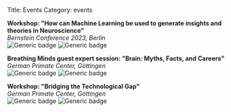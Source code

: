 Title: Events
Category: events

**Workshop: "How can Machine Learning be used to generate insights and theories in Neuroscience"**<br>
*Bernstein Conference 2023, Berlin*<br>
![Generic badge](https://img.shields.io/badge/Sep_2023-666666.svg)
![Generic badge](https://img.shields.io/badge/Role-Organizer-EB4678.svg)

**Breathing Minds guest expert session: "Brain: Myths, Facts, and Careers"**<br>
*German Primate Center, Göttingen*<br>
![Generic badge](https://img.shields.io/badge/July_2022-666666.svg)
![Generic badge](https://img.shields.io/badge/Role-Invited_speaker-119C72.svg)

**Workshop: "Bridging the Technological Gap"**<br>
*German Primate Center, Göttingen*<br>
![Generic badge](https://img.shields.io/badge/Aug_2022-666666.svg)
![Generic badge](https://img.shields.io/badge/Role-Invited_speaker-119C72.svg)